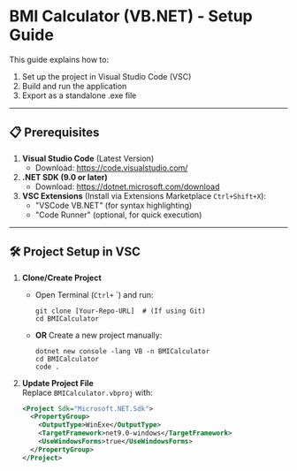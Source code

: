 BMI Calculator (VB.NET) - Setup Guide
====================================

This guide explains how to:
1. Set up the project in Visual Studio Code (VSC)
2. Build and run the application
3. Export as a standalone .exe file

---

📋 **Prerequisites**
----------------------
1. **Visual Studio Code** (Latest Version)
   - Download: https://code.visualstudio.com/
2. **.NET SDK (9.0 or later)**
   - Download: https://dotnet.microsoft.com/download
3. **VSC Extensions** (Install via Extensions Marketplace `Ctrl+Shift+X`):
   - "VSCode VB.NET" (for syntax highlighting)
   - "Code Runner" (optional, for quick execution)

---

🛠 **Project Setup in VSC**
---------------------------
1. **Clone/Create Project**
   - Open Terminal (`Ctrl+` `) and run:
     ```
     git clone [Your-Repo-URL]  # (If using Git)
     cd BMICalculator
     ```
   - **OR** Create a new project manually:
     ```
     dotnet new console -lang VB -n BMICalculator
     cd BMICalculator
     code .
     ```

2. **Update Project File**  
   Replace `BMICalculator.vbproj` with:
   ```xml
   <Project Sdk="Microsoft.NET.Sdk">
     <PropertyGroup>
       <OutputType>WinExe</OutputType>
       <TargetFramework>net9.0-windows</TargetFramework>
       <UseWindowsForms>true</UseWindowsForms>
     </PropertyGroup>
   </Project>

